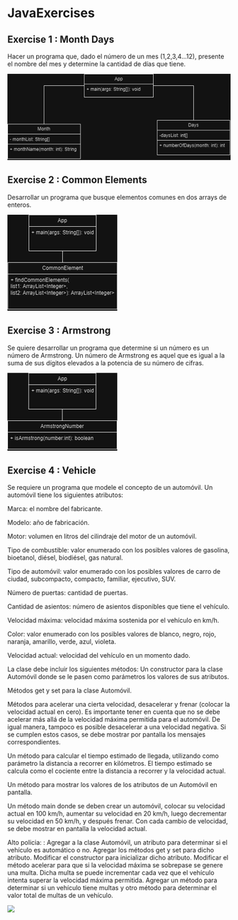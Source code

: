 # JavaExercises

## Exercise 1 : Month Days
Hacer un programa que, dado el número de un mes (1,2,3,4…12), presente el nombre del mes y determine la cantidad de días que tiene.

<img src = "./src/assets/javaexercises.drawio.png"> 

## Exercise 2 : Common Elements
Desarrollar un programa que busque elementos comunes en dos arrays de enteros.

<img src = "./src/assets/ex2.drawio.png"> 

## Exercise 3 : Armstrong
Se quiere desarrollar un programa que determine si un número es un número de Armstrong. Un número de Armstrong es aquel que es igual a la suma de sus dígitos elevados a la potencia de su número de cifras.

<img src = "./src/assets/ex3.drawio.png"> 

## Exercise 4 : Vehicle
Se requiere un programa que modele el concepto de un automóvil. Un automóvil tiene los siguientes atributos:


Marca: el nombre del fabricante.


Modelo: año de fabricación.


Motor: volumen en litros del cilindraje del motor de un automóvil.


Tipo de combustible: valor enumerado con los posibles valores de gasolina, bioetanol, diésel, biodiésel, gas natural.

Tipo de automóvil: valor enumerado con los posibles valores de carro de ciudad, subcompacto, compacto, familiar, ejecutivo, SUV.


Número de puertas: cantidad de puertas.


Cantidad de asientos: número de asientos disponibles que tiene el
vehículo.


Velocidad máxima: velocidad máxima sostenida por el vehículo en km/h.


Color: valor enumerado con los posibles valores de blanco, negro, rojo, naranja, amarillo, verde, azul, violeta.


Velocidad actual: velocidad del vehículo en un momento dado.


La clase debe incluir los siguientes métodos:
Un constructor para la clase Automóvil donde se le pasen como parámetros los valores de sus atributos.


Métodos get y set para la clase Automóvil.


Métodos para acelerar una cierta velocidad, desacelerar y frenar (colocar la velocidad actual en cero). Es importante tener en cuenta que no se debe acelerar más allá de la velocidad máxima permitida para el automóvil. De igual manera, tampoco es posible desacelerar a una velocidad negativa. Si se cumplen estos casos, se debe mostrar por pantalla los mensajes correspondientes.


Un método para calcular el tiempo estimado de llegada, utilizando como parámetro la distancia a recorrer en kilómetros. El tiempo estimado se calcula como el cociente entre la distancia a recorrer y la velocidad actual.


Un método para mostrar los valores de los atributos de un Automóvil en pantalla.


Un método main donde se deben crear un automóvil, colocar su velocidad actual en 100 km/h, aumentar su velocidad en 20 km/h, luego decrementar su velocidad en 50 km/h, y después frenar. Con cada cambio de velocidad, se debe mostrar en pantalla la velocidad actual.


Alto policia: :
Agregar a la clase Automóvil, un atributo para determinar si el vehículo es automático o no. Agregar los métodos get y set para dicho atributo. Modificar el constructor para inicializar dicho atributo.
Modificar el método acelerar para que si la velocidad máxima se sobrepase se genere una multa. Dicha multa se puede incrementar cada vez que el vehículo intenta superar la velocidad máxima permitida.
Agregar un método para determinar si un vehículo tiene multas y otro método para determinar el valor total de multas de un vehículo.


<img src = "./src/media/ex4.drawio.png"> 